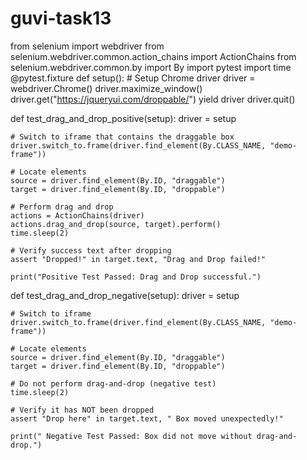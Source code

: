 # guvi-task13

from selenium import webdriver
from selenium.webdriver.common.action_chains import ActionChains
from selenium.webdriver.common.by import By
import pytest
import time
@pytest.fixture
def setup():
    # Setup Chrome driver
    driver = webdriver.Chrome()
    driver.maximize_window()
    driver.get("https://jqueryui.com/droppable/")
    yield driver
    driver.quit()


def test_drag_and_drop_positive(setup):
    driver = setup

    # Switch to iframe that contains the draggable box
    driver.switch_to.frame(driver.find_element(By.CLASS_NAME, "demo-frame"))

    # Locate elements
    source = driver.find_element(By.ID, "draggable")
    target = driver.find_element(By.ID, "droppable")

    # Perform drag and drop
    actions = ActionChains(driver)
    actions.drag_and_drop(source, target).perform()
    time.sleep(2)

    # Verify success text after dropping
    assert "Dropped!" in target.text, "Drag and Drop failed!"

    print("Positive Test Passed: Drag and Drop successful.")


def test_drag_and_drop_negative(setup):
    driver = setup

    # Switch to iframe
    driver.switch_to.frame(driver.find_element(By.CLASS_NAME, "demo-frame"))

    # Locate elements
    source = driver.find_element(By.ID, "draggable")
    target = driver.find_element(By.ID, "droppable")

    # Do not perform drag-and-drop (negative test)
    time.sleep(2)

    # Verify it has NOT been dropped
    assert "Drop here" in target.text, " Box moved unexpectedly!"

    print(" Negative Test Passed: Box did not move without drag-and-drop.")

